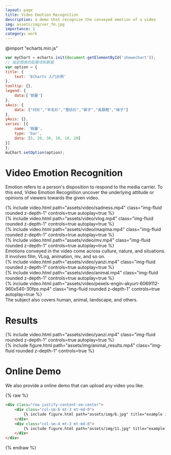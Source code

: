 ```yaml
---
layout: page
title: Video Emotion Recognition
description: a demo that recognize the conveyed emotion of a video
img: assets/img/ver_fm.jpg
importance: 1
category: work
---
```

@import "echarts.min.js"

```javascript {cmd=true element="<div id='showechart' style='width:400px;height:300px;'></div>"}
var myChart = echarts.init(document.getElementById('showechart'));
// 指定图表的配置项和数据
var option = {
title: {
    text: 'ECharts 入门示例'
},
tooltip: {},
legend: {
    data:['销量']
},
xAxis: {
    data: ["衬衫","羊毛衫","雪纺衫","裤子","高跟鞋","袜子"]
},
yAxis: {},
series: [{
    name: '销量',
    type: 'bar',
    data: [5, 20, 36, 10, 10, 20]
}]
};
muChart.setOption(option);
```


# Video Emotion Recognition

Emotion refers to a person's disposition to respond to the media carrier. To this end, Video Emotion Recognition uncover the underlying attitude or opinions of viewers towards the given video.


<div class="row mt-3">
    <div class="col-sm mt-3 mt-md-0">
        {% include video.html path="assets/video/sadness.mp4" class="img-fluid rounded z-depth-1" controls=true autoplay=true %}
    </div>
    <div class="col-sm mt-3 mt-md-0">
        {% include video.html path="assets/video/vlog.mp4" class="img-fluid rounded z-depth-1" controls=true autoplay=true %}
    </div>
    <div class="col-sm mt-3 mt-md-0">
        {% include video.html path="assets/video/maqima.mp4" class="img-fluid rounded z-depth-1" controls=true autoplay=true %}
    </div>
    <div class="col-sm mt-3 mt-md-0">
        {% include video.html path="assets/video/mv.mp4" class="img-fluid rounded z-depth-1" controls=true autoplay=true %}
    </div>
</div>
<div class="caption">
    Emotions conveyed in the video come across culture, nature, and situations.
    It involves film, VLog, animation, mv, and so on.
</div>

<div class="row mt-3">
    <div class="col-sm mt-4 mt-md-0">
        {% include video.html path="assets/video/yanzi.mp4" class="img-fluid rounded z-depth-1" controls=true autoplay=true %}
    </div>
    <div class="col-sm mt-4 mt-md-0">
        {% include video.html path="assets/video/animal.mp4" class="img-fluid rounded z-depth-1" controls=true autoplay=true %}
    </div>
    <div class="col-sm mt-4 mt-md-0">
        {% include video.html path="assets/video/pexels-engin-akyurt-6069112-960x540-30fps.mp4" class="img-fluid rounded z-depth-1" controls=true autoplay=true %}
    </div>
</div>
<div class="caption">
The subject also covers human, animal, landscape, and others.
</div>


# Results

<div class="row mt-3">
    <div class="col-sm mt-6 mt-md-0">
        {% include video.html path="assets/video/yanzi.mp4" class="img-fluid rounded z-depth-1" controls=true autoplay=true %}
    </div>
    <div class="col-sm mt-4 mt-md-0">
        {% include figure.html path="assets/img/animal_results.mp4" class="img-fluid rounded z-depth-1" controls=true %}
    </div>
</div>

# Online Demo

We also provide a online demo that can upload any video you like.

{% raw %}
```html
<div class="row justify-content-sm-center">
    <div class="col-sm-8 mt-3 mt-md-0">
        {% include figure.html path="assets/img/6.jpg" title="example image" class="img-fluid rounded z-depth-1" %}
    </div>
    <div class="col-sm-4 mt-3 mt-md-0">
        {% include figure.html path="assets/img/11.jpg" title="example image" class="img-fluid rounded z-depth-1" %}
    </div>
</div>
```
{% endraw %}
